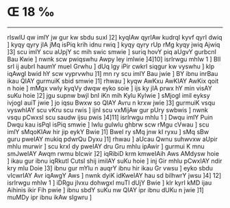 # Œ 18 ‰
---
rIswlU qw imlY jw gur kw sbdu suxI ]2] kyqIAw qyrIAw kudrqI kyvf
qyrI dwiq ] kyqy qyry jIA jMq isPiq krih idnu rwiq ] kyqy qyry rUp rMg
kyqy jwiq Ajwiq ]3] scu imlY scu aUpjY sc mih swic smwie ] suriq
hovY piq aUgvY gurbcnI Bau Kwie ] nwnk scw pwiqswhu Awpy ley imlwie
]4]10] isrIrwgu mhlw 1 ] BlI srI ij aubrI haumY mueI Grwhu ] dUq
lgy iPir cwkrI siqgur kw vyswhu ] klp iqAwgI bwid hY scw vyprvwhu
]1] mn ry scu imlY Bau jwie ] BY ibnu inrBau ikau QIAY gurmuiK sbid
smwie ]1] rhwau ] kyqw AwKxu AwKIAY AwKix qoit n hoie ] mMgx vwly
kyqVy dwqw eyko soie ] ijs ky jIA prwx hY min visAY suKu hoie ]2] jgu
supnw bwjI bnI iKn mih Kylu Kylwie ] sMjogI imil eyksy ivjogI auiT jwie
] jo iqsu Bwxw so QIAY Avru n krxw jwie ]3] gurmuiK vsqu vyswhIAY scu
vKru scu rwis ] ijnI scu vxMijAw gur pUry swbwis ] nwnk vsqu pCwxsI
scu saudw ijsu pwis ]4]11] isrIrwgu mhlu 1 ] Dwqu imlY Puin Dwqu kau
isPqI isPiq smwie ] lwlu gulwlu ghbrw scw rMgu cVwau ] scu imlY
sMqoKIAw hir jip eykY Bwie ]1] BweI ry sMq jnw kI ryxu ] sMq sBw guru
pweIAY mukiq pdwrQu Dyxu ]1] rhwau ] aUcau Qwnu suhwvxw aUpir mhlu
murwir ] scu krxI dy pweIAY dru Gru mhlu ipAwir ] gurmui K mnu
smJweIAY Awqm rwmu bIcwir ]2] iqRibiD krm kmweIAih Aws AMdysw
hoie ] ikau gur ibnu iqRkutI CutsI shij imilAY suKu hoie ] inj Gir mhlu
pCwxIAY ndir kry mlu Doie ]3] ibnu gur mYlu n auqrY ibnu hir ikau Gr
vwsu ] eyko sbdu vIcwrIAY Avr iqAwgY Aws ] nwnk dyiK idKweIAY hau
sd bilhwrY jwsu ]4] 12] isrIrwgu mhlw 1 ] iDRgu jIvxu dohwgxI muTI
dUjY Bwie ] klr kyrI kMD ijau Aihinis ikir Fih pwie ] ibnu sbdY suKu
nw QIAY ipr ibnu dUKu n jwie ]1] muMDy ipr ibnu ikAw sIgwru ]
####
